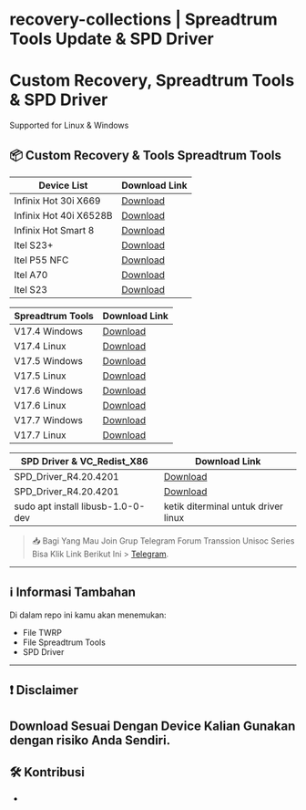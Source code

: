 # recovery-collections | Spreadtrum Tools Update & SPD Driver

# Custom Recovery, Spreadtrum Tools & SPD Driver

Supported for Linux & Windows

## 📦 Custom Recovery & Tools Spreadtrum Tools

|        Device List             |                                 Download Link                                                   |
|--------------------------------|-------------------------------------------------------------------------------------------------|
| Infinix Hot 30i X669           |  [Download](https://github.com/Massatriof16/recovery-collections/releases/tag/for_x669)         |
| Infinix Hot 40i X6528B         |  [Download](https://github.com/Massatriof16/recovery-collections/releases/tag/for_x6528b)       |
| Infinix Hot Smart 8            |  [Download](https://github.com/Massatriof16/recovery-collections/releases/tag/for_x6525)        |
| Itel S23+                      |  [Download](https://github.com/Massatriof16/recovery-collections/releases/tag/for_s681ln)       |
| Itel P55 NFC                   |  [Download](https://github.com/Massatriof16/recovery-collections/releases/tag/for_p55nfc)       |
| Itel A70                       |  [Download](https://github.com/Massatriof16/recovery-collections/releases/tag/for_a70)          |
| Itel S23                       |  [Download](https://github.com/Massatriof16/recovery-collections/releases/tag/For_s23)          |


|      Spreadtrum Tools          |                                                     Download Link                                                               |
|--------------------------------|---------------------------------------------------------------------------------------------------------------------------------|
|  V17.4 Windows                 |  [Download](https://github.com/Massatriof16/recovery-collections/releases/download/Spd_flash/spreadtrum_flash_V17.4.zip)        | 
|  V17.4 Linux                   |  [Download](https://github.com/Massatriof16/recovery-collections/releases/download/Spd_flash/spreadtrum_flash_linux_v17.4.zip)  |
|  V17.5 Windows                 |  [Download](https://github.com/Massatriof16/recovery-collections/releases/download/Spd_flash/spreadtrum_flash_V17.5.zip)        |
|  V17.5 Linux                   |  [Download](https://github.com/Massatriof16/recovery-collections/releases/download/Spd_flash/spreadtrum_flash_linux_17.5.zip)   |
|  V17.6 Windows                 |  [Download](https://github.com/Massatriof16/recovery-collections/releases/download/Spd_flash/spreadtrum_flash_V17.6.zip)        |
|  V17.6 Linux                   |  [Download](https://github.com/Massatriof16/recovery-collections/releases/download/Spd_flash/spreadtrum_flash_linux_V17.6.zip)  |
|  V17.7 Windows                 |  [Download](https://github.com/Massatriof16/recovery-collections/releases/download/Spd_flash/spreadtrum_flash_V17.7.zip)        |
|  V17.7 Linux                   |  [Download](https://github.com/Massatriof16/recovery-collections/releases/download/Spd_flash/spreadtrum_flash_linux_V17.7.zip)  |

|        SPD Driver & VC_Redist_X86             |                                                        Download Link                                                    |
|-----------------------------------------------|-------------------------------------------------------------------------------------------------------------------------|
|  SPD_Driver_R4.20.4201                        |  [Download](https://github.com/Massatriof16/recovery-collections/releases/download/Spd_flash/SPD_Driver_R4.20.4201.zip) |
|  SPD_Driver_R4.20.4201                        |  [Download](https://github.com/Massatriof16/recovery-collections/releases/download/Spd_flash/VC_redist.x86.exe)         |
|  sudo apt install libusb-1.0-0-dev            |  ketik diterminal untuk driver linux                                                                                    |

> 📥 Bagi Yang Mau Join Grup Telegram Forum Transsion Unisoc Series Bisa Klik Link Berikut Ini > [Telegram](https://t.me/forumitelindonesia).

---

## ℹ️ Informasi Tambahan

Di dalam repo ini kamu akan menemukan:

- File TWRP
- File Spreadtrum Tools
- SPD Driver

---

## ❗ Disclaimer

Download Sesuai Dengan Device Kalian
Gunakan dengan risiko Anda Sendiri.
---

## 🛠️ Kontribusi
-


